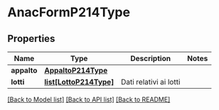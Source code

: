 # AnacFormP214Type

## Properties
Name | Type | Description | Notes
------------ | ------------- | ------------- | -------------
**appalto** | [**AppaltoP214Type**](AppaltoP214Type.md) |  | 
**lotti** | [**list[LottoP214Type]**](LottoP214Type.md) | Dati relativi ai lotti | 

[[Back to Model list]](../README.md#documentation-for-models) [[Back to API list]](../README.md#documentation-for-api-endpoints) [[Back to README]](../README.md)

